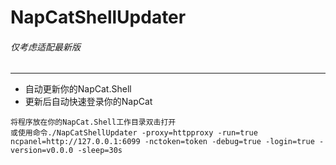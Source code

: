 # NapCatShellUpdater

###### 仅考虑适配最新版

---

* 自动更新你的NapCat.Shell
* 更新后自动快速登录你的NapCat

```
将程序放在你的NapCat.Shell工作目录双击打开
或使用命令./NapCatShellUpdater -proxy=httpproxy -run=true ncpanel=http://127.0.0.1:6099 -nctoken=token -debug=true -login=true -version=v0.0.0 -sleep=30s
```